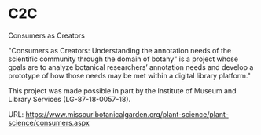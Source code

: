 # C2C
Consumers as Creators

"Consumers as Creators: Understanding the annotation needs of the scientific community through the domain of botany" is a project whose goals are to analyze botanical researchers’ annotation needs and develop a prototype of how those needs may be met within a digital library platform." 

This project was made possible in part by the Institute of Museum and Library Services (LG-87-18-0057-18).

URL: https://www.missouribotanicalgarden.org/plant-science/plant-science/consumers.aspx
